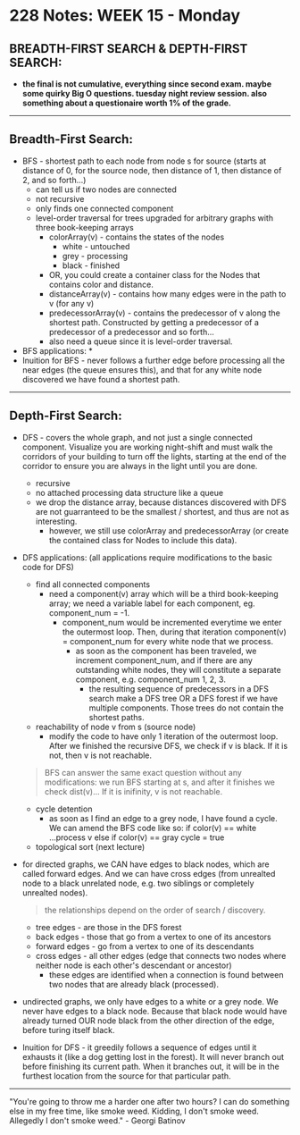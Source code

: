 # 228 Notes: **WEEK 15** - Monday

## **BREADTH-FIRST SEARCH & DEPTH-FIRST SEARCH:**
* **the final is not cumulative, everything since second exam. maybe some quirky Big O questions. tuesday night review session. also something about a questionaire worth 1% of the grade.**
***
## **Breadth-First Search:**
* BFS - shortest path to each node from node s for source (starts at distance of 0, for the source node, then distance of 1, then distance of 2, and so forth...)
    * can tell us if two nodes are connected
    * not recursive
    * only finds one connected component
    * level-order traversal for trees upgraded for arbitrary graphs with three book-keeping arrays
        * colorArray(v) - contains the states of the nodes
            * white - untouched
            * grey - processing
            * black - finished
        * OR, you could create a container class for the Nodes that contains color and distance.
        * distanceArray(v) - contains how many edges were in the path to v (for any v)
        * predecessorArray(v) - contains the predecessor of v along the shortest path. Constructed by getting a predecessor of a predecessor of a predecessor and so forth...
        * also need a queue since it is level-order traversal.
* BFS applications:
    * 
* Inuition for BFS - never follows a further edge before processing all the near edges (the queue ensures this), and that for any white node discovered we have found a shortest path.
***
## **Depth-First Search:**
* DFS - covers the whole graph, and not just a single connected component. Visualize you are working night-shift and must walk the corridors of your building to turn off the lights, starting at the end of the corridor to ensure you are always in the light until you are done.
    * recursive
    * no attached processing data structure like a queue
    * we drop the distance array, because distances discovered with DFS are not guarranteed to be the smallest / shortest, and thus are not as interesting.
        * however, we still use colorArray and predecessorArray (or create the contained class for Nodes to include this data).
* DFS applications: (all applications require modifications to the basic  code for DFS)
    * find all connected components
        * need a component(v) array which will be a third book-keeping array; we need a variable label for each component, eg. component_num = -1.
            * component_num would be incremented everytime we enter the outermost loop. Then, during that iteration component(v) = component_num for every white node that we process.
                * as soon as the component has been traveled, we increment component_num, and if there are any outstanding white nodes, they will constitute a separate component, e.g. component_num 1, 2, 3.
                    * the resulting sequence of predecessors in a DFS search make a DFS tree OR a DFS forest if we have multiple components. Those trees do not contain the shortest paths.
    * reachability of node v from s (source node)
        * modify the code to have only 1 iteration of the outermost loop. After we finished the recursive DFS, we check if v is black. If it is not, then v is not reachable.

    > BFS can answer the same exact question without any modifications: we run BFS starting at s, and after it finishes we check dist(v)... If it is inifinity, v is not reachable. 

    * cycle detention
        * as soon as I find an edge to a grey node, I have found a cycle. We can amend the BFS code like so:
            if color(v) == white
                ...process v
            else if color(v) == gray
                cycle = true
    * topological sort (next lecture)

* for directed graphs, we CAN have edges to black nodes, which are called forward edges. And we can have cross edges (from unrealted node to a black unrelated node, e.g. two siblings or completely unrealted nodes).

    > the relationships depend on the order of search / discovery.
    * tree edges - are those in the DFS forest
    * back edges - those that go from a vertex to one of its ancestors
    * forward edges - go from a vertex to one of its descendants
    * cross edges - all other edges (edge that connects two nodes where neither node is each other's descendant or ancestor)
        * these edges are identified when a connection is found between two nodes that are already black (processed).
* undirected graphs, we only have edges to a white or a grey node. We never have edges to a black node. Because that black node would have already turned OUR node black from the other direction of the edge, before turing itself black.

* Inuition for DFS - it greedily follows a sequence of edges until it exhausts it (like a dog getting lost in the forest). It will never branch out before finishing its current path. When it branches out, it will be in the furthest location from the source for that particular path.
***
"You're going to throw me a harder one after two hours? I can do something else in my free time, like smoke weed. Kidding, I don't smoke weed. Allegedly I don't smoke weed." - Georgi Batinov